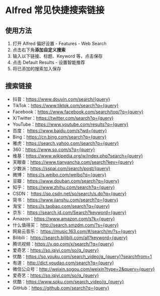 # Alfred 常见快捷搜索链接


## 使用方法

1. 打开 Alfred 偏好设置 - Features - Web Search
2. 点击右下角**添加自定义搜索**
3. 输入以下链接、标题、Keyword 等，点击保存
4. 点击 Default Results - 设置智能推荐
5. 将已添加的搜索加入保存

## 搜索链接

- 抖音：<https://www.douyin.com/search/{query}>
- TikTok：<https://www.tiktok.com/search?q={query}>
- Facebook：<https://www.facebook.com/search/top/?q={query}>
- X/Twitter：<https://twitter.com/search?q={query}>
- YouTube：<https://www.youtube.com/results?q={query}>
- 百度： <https://www.baidu.com/s?wd={query}>
- Bing：<https://cn.bing.com/search?q={query}>
- 雅虎：<https://search.yahoo.com/search?p={query}>
- 360：<https://www.so.com/s?q={query}>
- 维基：<https://www.wikipedia.org/w/index.php?search={query}>
- 天眼查：<https://www.tianyancha.com/search?key={query}>
- 少数派：<https://sspai.com/search/post/{query}>
- 微博： <https://s.weibo.com/weibo?q={query}>
- 豆瓣： <https://www.douban.com/search?q={query}>
- 知乎： <https://www.zhihu.com/search?q={query}>
- CSDN： <https://so.csdn.net/so/search/s.do?q={query}>
- 简书： <https://www.jianshu.com/search?q={query}>
- 淘宝： <https://s.taobao.com/search?q={query}>
- 京东： <https://search.jd.com/Search?keyword={query}>
- Amazon：<https://www.amazon.com/s?k={query}>
- 什么值得买： <http://search.smzdm.com/?s={query}>
- 网易云音乐： <https://music.163.com/#/search/m/?s={query}>
- Bilibili： <https://search.bilibili.com/all?keyword={query}>
- 腾讯视频：<https://v.qq.com/x/search/?q={query}>
- 爱奇艺：<https://so.iqiyi.com/so/q_{query}>
- 优酷：<https://so.youku.com/search_video/q_{query}?searchfrom=1>
- 有道： <http://dict.youdao.com/search?q={query}>
- 微信公众号：<http://weixin.sogou.com/weixin?type=2&query={query}>
- 爱奇艺：<https://so.iqiyi.com/so/q_{query}>
- 优酷：<https://www.soku.com/search_video/q_{query}>
- GitHub：<https://github.com/search?q={query}>
